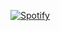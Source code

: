 [![Spotify](https://costliness.vercel.app/api/spotify)](https://open.spotify.com/user/21iaphpwcb2zcl7goxny3iq5i)
